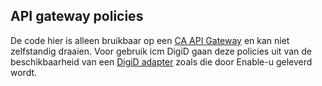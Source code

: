 ## API gateway policies
De code hier is alleen bruikbaar op een  [CA API Gateway](https://www.ca.com/us/products/ca-api-gateway.html) en kan niet zelfstandig draaien.
Voor gebruik icm DigiD gaan deze policies uit van de beschikbaarheid van een [DigiD adapter](https://www.enable-u.nl/oplossing/digid-en-eherkenning/0) zoals die door Enable-u geleverd wordt.